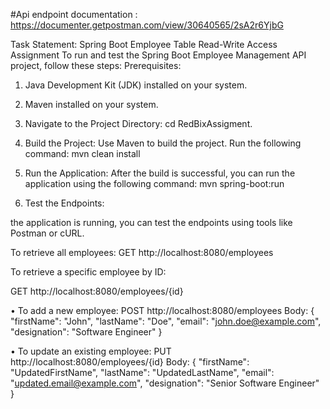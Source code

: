 #Api endpoint documentation : https://documenter.getpostman.com/view/30640565/2sA2r6YjbG

Task Statement: Spring Boot Employee Table Read-Write Access Assignment
 To run and test the Spring Boot Employee Management API project, follow these steps:
Prerequisites:
1.	Java Development Kit (JDK) installed on your system.
2.	Maven installed on your system.
1.	Navigate to the Project Directory:
cd RedBixAssigment.
2.  Build the Project:
Use Maven to build the project. Run the following command:
 mvn clean install

3. Run the Application: 
After the build is successful, you can run the application using the following command:
mvn spring-boot:run

4. Test the Endpoints: 

the application is running, you can test the endpoints using tools like Postman or cURL.

To retrieve all employees:
GET http://localhost:8080/employees

To retrieve a specific employee by ID:

GET   http://localhost:8080/employees/{id}

•	To add a new employee: 
 POST http://localhost:8080/employees
Body:
{
    "firstName": "John",
    "lastName": "Doe",
    "email": "john.doe@example.com",
    "designation": "Software Engineer"
}


•	To update an existing employee:
PUT http://localhost:8080/employees/{id}
Body:
{
    "firstName": "UpdatedFirstName",
    "lastName": "UpdatedLastName",
    "email": "updated.email@example.com",
    "designation": "Senior Software Engineer"
} 

